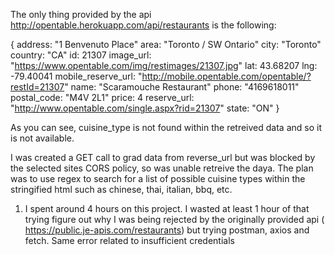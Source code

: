 The only thing provided by the api http://opentable.herokuapp.com/api/restaurants is the following:

{
  address: "1 Benvenuto Place"
  area: "Toronto / SW Ontario"
  city: "Toronto"
  country: "CA"
  id: 21307
  image_url: "https://www.opentable.com/img/restimages/21307.jpg"
  lat: 43.68207
  lng: -79.40041
  mobile_reserve_url: "http://mobile.opentable.com/opentable/?restId=21307"
  name: "Scaramouche Restaurant"
  phone: "4169618011"
  postal_code: "M4V 2L1"
  price: 4
  reserve_url: "http://www.opentable.com/single.aspx?rid=21307"
  state: "ON"
}

As you can see, cuisine_type is not found within the retreived data and so it is not available.

I was created a GET call to grad data from reverse_url but was blocked by the
selected sites CORS policy, so was unable retreive the daya. The plan was to use
regex to search for a list of possible cuisine types within the stringified html
such as chinese, thai, italian, bbq, etc.

1. I spent around 4 hours on this project. I wasted at least 1 hour of that trying figure out why I was being rejected by the originally provided api ( https://public.je-apis.com/restaurants) but trying postman, axios and fetch. Same error related to insufficient credentials